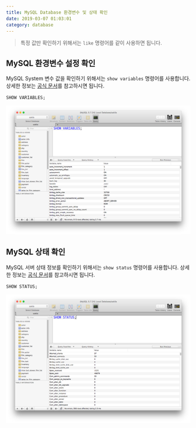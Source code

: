 ```yaml
---
title: MySQL Database 환경변수 및 상태 확인
date: 2019-03-07 01:03:01
category: database
---
```


> 특정 값만 확인하기 위해서는 ```like``` 명령어를 같이 사용하면 됩니다.

## MySQL 환경변수 설정 확인
MySQL System 변수 값을 확인하기 위해서는 ```show variables``` 명령어를 사용합니다. 상세한 정보는 [공식 문서](https://dev.mysql.com/doc/refman/8.0/en/show-variables.html)를 참고하시면 됩니다.

```sql
SHOW VARIABLES;
```

![](./images/mysql-show-variables.png)

## MySQL 상태 확인
MySQL 서버 상태 정보를 확인하기 위해서는 ```show status``` 명령어를 사용합니다. 상세한 정보는 [공식 문서](https://dev.mysql.com/doc/refman/8.0/en/show-status.html)를 참고하시면 됩니다.

```sql
SHOW STATUS;
```

![](./images/mysql-show-status.png)